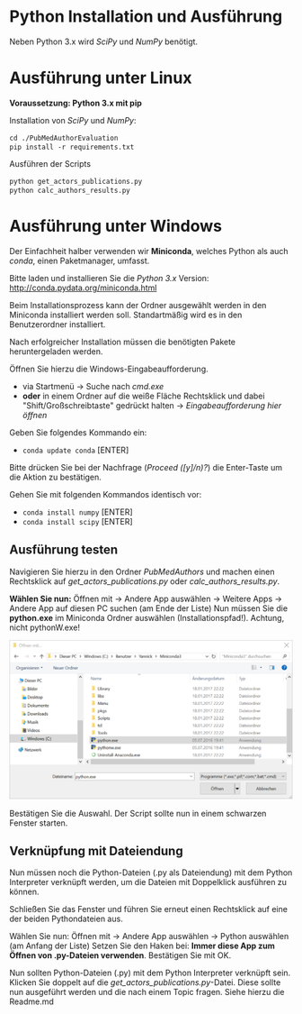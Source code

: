 Python Installation und Ausführung
==================================
Neben Python 3.x wird *SciPy* und *NumPy* benötigt.

# Ausführung unter Linux

**Voraussetzung: Python 3.x mit pip**

Installation von *SciPy* und *NumPy*:
```
cd ./PubMedAuthorEvaluation
pip install -r requirements.txt
```

Ausführen der Scripts
```
python get_actors_publications.py
python calc_authors_results.py
```

# Ausführung unter Windows

Der Einfachheit halber verwenden wir **Miniconda**, welches Python als auch *conda*, einen Paketmanager, umfasst.

Bitte laden und installieren Sie die *Python 3.x* Version: http://conda.pydata.org/miniconda.html

Beim Installationsprozess kann der Ordner ausgewählt werden in den Miniconda installiert werden soll.
Standartmäßig wird es in den Benutzerordner installiert.

Nach erfolgreicher Installation müssen die benötigten Pakete heruntergeladen werden.

Öffnen Sie hierzu die Windows-Eingabeaufforderung.
* via Startmenü -> Suche nach *cmd.exe*
* **oder** in einem Ordner auf die weiße Fläche Rechtsklick und dabei "Shift/Großschreibtaste" gedrückt halten -> *Eingabeaufforderung hier öffnen*

Geben Sie folgendes Kommando ein:
* `conda update conda` [ENTER]

Bitte drücken Sie bei der Nachfrage (*Proceed ([y]/n)?*) die Enter-Taste um die Aktion zu bestätigen.

Gehen Sie mit folgenden Kommandos identisch vor:
* `conda install numpy` [ENTER]
* `conda install scipy` [ENTER]

## Ausführung testen

Navigieren Sie hierzu in den Ordner *PubMedAuthors* und machen einen Rechtsklick auf *get_actors_publications.py* oder *calc_authors_results.py*.

**Wählen Sie nun:**
Öffnen mit -> Andere App auswählen -> Weitere Apps -> Andere App auf diesen PC suchen (am Ende der Liste)
Nun müssen Sie die **python.exe** im Miniconda Ordner auswählen (Installationspfad!). Achtung, nicht pythonW.exe!

![Auswahl der python.exe](Auswahl-python-exe.png)

Bestätigen Sie die Auswahl. Der Script sollte nun in einem schwarzen Fenster starten.


## Verknüpfung mit Dateiendung
Nun müssen noch die Python-Dateien (.py als Dateiendung) mit dem Python Interpreter verknüpft werden, um die Dateien mit Doppelklick ausführen zu können.


Schließen Sie das Fenster und führen Sie erneut einen Rechtsklick auf eine der beiden Pythondateien aus.

Wählen Sie nun:
Öffnen mit -> Andere App auswählen -> Python auswählen (am Anfang der Liste)
Setzen Sie den Haken bei: **Immer diese App zum Öffnen von .py-Dateien verwenden**.
Bestätigen Sie mit OK.

Nun sollten Python-Dateien (.py) mit dem Python Interpreter verknüpft sein.
Klicken Sie doppelt auf die *get_actors_publications.py*-Datei.
Diese sollte nun ausgeführt werden und die nach einem Topic fragen.
Siehe hierzu die Readme.md
